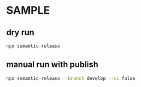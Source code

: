 # SAMPLE

## dry run

```sh
npx semantic-release
```

## manual run with publish

```sh
npx semantic-release --branch develop --ci false
```
